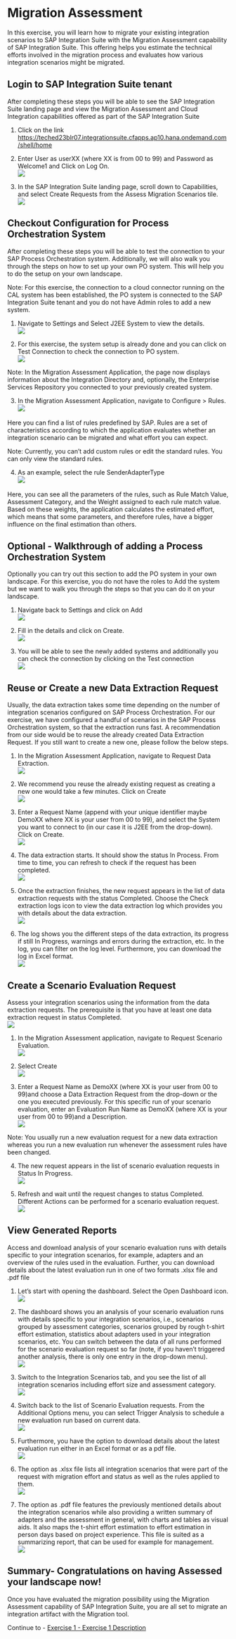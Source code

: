 # Migration Assessment

In this exercise, you will learn how to migrate your existing integration scenarios to SAP Integration Suite with the Migration Assessment capability of SAP Integration Suite. This offering helps you estimate the technical efforts involved in the migration process and evaluates how various integration scenarios might be migrated.

## Login to SAP Integration Suite tenant

After completing these steps you will be able to see the SAP Integration Suite landing page and view the Migration Assessment and Cloud Integration capabilities offered as part of the SAP Integration Suite

1. Click on the link https://teched23blr07.integrationsuite.cfapps.ap10.hana.ondemand.com/shell/home
   
2. Enter User as userXX (where XX is from 00 to 99) and Password as Welcome1 and Click on Log On.
   <br>![](/exercises/ex0/images/Login.png)
   
3. In the SAP Integration Suite landing page, scroll down to Capabilities, and select Create Requests from the Assess Migration Scenarios tile.
  <br>![](/exercises/ex0/images/Access_Migration_Scenarios.png)
   
## Checkout Configuration for Process Orchestration System

After completing these steps you will be able to test the connection to your SAP Process Orchestration system. Additionally, we will also walk you through the steps on how to set up your own PO system. This will help you to do the setup on your own landscape.

Note: For this exercise, the connection to a cloud connector running on the CAL system has been established, the PO system is connected to the SAP Integration Suite tenant and you do not have Admin roles to add a new system.

1. Navigate to Settings and Select J2EE System to view the details.
   <br>![](/exercises/ex0/images/View_PO_System.png)
   
2. For this exercise, the system setup is already done and you can click on Test Connection to check the connection to PO system.
   <br>![](/exercises/ex0/images/Test_PO_Con.png)
   
Note: In the Migration Assessment Application, the page now displays information about the Integration Directory and, optionally, the Enterprise Services Repository you connected to your previously created system.

3. In the Migration Assessment Application, navigate to Configure > Rules.
   <br>![](/exercises/ex0/images/Configure_Rule.png)  

Here you can find a list of rules predefined by SAP. Rules are a set of characteristics according to which the application evaluates whether an integration scenario can be migrated and what effort you can expect.

Note: Currently, you can’t add custom rules or edit the standard rules. You can only view the standard rules.

4. As an example, select the rule SenderAdapterType
   <br>![](/exercises/ex0/images/Select_Sender_Adapter_Type.png)
   
Here, you can see all the parameters of the rules, such as Rule Match Value, Assessment Category, and the Weight assigned to each rule match value. Based on these weights, the application calculates the estimated effort, which means that some parameters, and therefore rules, have a bigger influence on the final estimation than others.

## Optional - Walkthrough of adding a Process Orchestration System

Optionally you can try out this section to add the PO system in your own landscape. For this exercise, you do not have the roles to Add the system but we want to walk you through the steps so that you can do it on your landscape.

1. Navigate back to Settings and click on Add
   <br>![](/exercises/ex0/images/1.AddNewPOSystem.png)
   
2. Fill in the details and click on Create.
   <br>![](/exercises/ex0/images/2.PO_System_Details.png)
   
3. You will be able to see the newly added systems and additionally you can check the connection by clicking on the Test connection
   <br>![](/exercises/ex0/images/3.TestPOConnection.png)
   
## Reuse or Create a new Data Extraction Request

Usually, the data extraction takes some time depending on the number of integration scenarios configured on SAP Process Orchestration. For our exercise, we have configured a handful of scenarios in the SAP Process Orchestration system, so that the extraction runs fast.
A recommendation from our side would be to reuse the already created Data Extraction Request. If you still want to create a new one, please follow the below steps.

1.	In the Migration Assessment Application, navigate to Request Data Extraction.
   <br>![](/exercises/ex0/images/Request_Data_Ext.png)
  	
2. We recommend you reuse the already existing request as creating a new one would take a few minutes. Click on Create
   <br>![](/exercises/ex0/images/Ruse_Data_Ext.png)
   
3. Enter a Request Name (append with your unique identifier maybe DemoXX where XX is your user from 00 to 99), and select the System you want to connect to (in our case it is J2EE from the drop-down). Click on Create.
   <br>![](/exercises/ex0/images/New_Data_Ext.png)
   
4. The data extraction starts. It should show the status In Process. From time to time, you can refresh to check if the request has been completed.
   <br>![](/exercises/ex0/images/Extraction_In_Progress.png)
   
5. Once the extraction finishes, the new request appears in the list of data extraction requests with the status Completed. Choose the  Check extraction logs icon to view the data extraction log which provides you with details about the data extraction.
   <br>![](/exercises/ex0/images/Completed_Data_Ext.png)
   
6. The log shows you the different steps of the data extraction, its progress if still In Progress, warnings and errors during the extraction, etc. In the log, you can filter on the log level. Furthermore, you can download the log in Excel format.
   <br>![](/exercises/ex0/images/Ext_Logs.png)
   
## Create a Scenario Evaluation Request

Assess your integration scenarios using the information from the data extraction requests. The prerequisite is that you have at least one data extraction request in status Completed.
<br>![](/exercises/ex0/images/Ruse_Data_Ext.png)

1. In the Migration Assessment application, navigate to  Request  Scenario Evaluation.
   <br>![](/exercises/ex0/images/Request_Scenario_Eval.png)
   
2. Select  Create
   <br>![](/exercises/ex0/images/Select_Create.png)
   
3. Enter a Request Name as DemoXX (where XX is your user from 00 to 99)and choose a Data Extraction Request from the drop-down or the one you executed previously. For this specific run of your scenario evaluation, enter an Evaluation Run Name as DemoXX (where XX is your user from 00 to 99)and a Description.
  <br>![](/exercises/ex0/images/Create_Sce_Eval.png)

Note: You usually run a new evaluation request for a new data extraction whereas you run a new evaluation run whenever the assessment rules have been changed.

4. The new request appears in the list of scenario evaluation requests in Status In Progress.
   <br>![](/exercises/ex0/images/Extraction_In_Progress.png)
   
5. Refresh and wait until the request changes to status Completed. Different Actions can be performed for a scenario evaluation request.
   <br>![](/exercises/ex0/images/Complete_Data_Ext.png)
   
## View Generated Reports

Access and download analysis of your scenario evaluation runs with details specific to your integration scenarios, for example, adapters and an overview of the rules used in the evaluation. Further, you can download details about the latest evaluation run in one of two formats .xlsx file and .pdf file

1. Let’s start with opening the dashboard. Select the  Open Dashboard icon.
   <br>![](/exercises/ex0/images/Open_Dash.png)
   
2. The dashboard shows you an analysis of your scenario evaluation runs with details specific to your integration scenarios, i.e., scenarios grouped by assessment categories, scenarios grouped by rough t-shirt effort estimation, statistics about adapters used in your integration scenarios, etc. You can switch between the data of all runs performed for the scenario evaluation request so far (note, if you haven’t triggered another analysis, there is only one entry in the drop-down menu).
   <br>![](/exercises/ex0/images/Overview_Dash.png)
   
3. Switch to the Integration Scenarios tab, and you see the list of all integration scenarios including effort size and assessment category.
   <br>![](/exercises/ex0/images/Dashboard.png)
   
4. Switch back to the list of Scenario Evaluation requests. From the Additional Options menu, you can select  Trigger Analysis to schedule a new evaluation run based on current data.
   <br>![](/exercises/ex0/images/Trigger_Analysis.png)
    
5. Furthermore, you have the option to  download details about the latest evaluation run either in an Excel format or as a pdf file.
   <br>![](/exercises/ex0/images/Download_excel.png)
   
6. The option as .xlsx file lists all integration scenarios that were part of the request with migration effort and status as well as the rules applied to them.
   <br>![](/exercises/ex0/images/Excel.png)

7. The option as .pdf file features the previously mentioned details about the integration scenarios while also providing a written summary of adapters and the assessment in general, with charts and tables as visual aids. It also maps the t-shirt effort estimation to effort estimation in person days based on project experience. This file is suited as a summarizing report, that can be used for example for management.
    <br>![](/exercises/ex0/images/pdf.png)

## Summary- Congratulations on having Assessed your landscape now!

Once you have evaluated the migration possibility using the Migration Assessment capability of SAP Integration Suite, you are all set to migrate an integration artifact with the Migration tool.

Continue to - [Exercise 1 - Exercise 1 Description](../ex1/README.md)
